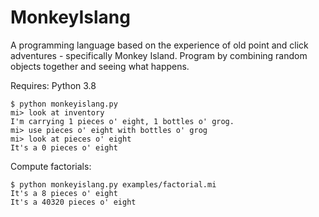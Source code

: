 # MonkeyIslang

A programming language based on the experience of old point and click adventures - specifically
Monkey Island. Program by combining random objects together and seeing what happens.

Requires: Python 3.8

```
$ python monkeyislang.py
mi> look at inventory
I'm carrying 1 pieces o' eight, 1 bottles o' grog.
mi> use pieces o' eight with bottles o' grog
mi> look at pieces o' eight
It's a 0 pieces o' eight
```

Compute factorials:

```
$ python monkeyislang.py examples/factorial.mi
It's a 8 pieces o' eight
It's a 40320 pieces o' eight
```
